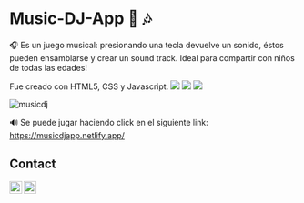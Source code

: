 # Music-DJ-App 🎵 🎶

🎧 Es un juego musical: presionando una tecla devuelve un sonido, éstos pueden ensamblarse y crear un sound track. 
Ideal para compartir con niños de todas las edades!


Fue creado con HTML5, CSS y Javascript.
<img src = "https://img.shields.io/badge/-HTML5-E34F26?style=flat&logo=html5&logoColor=white"> <img src = "https://img.shields.io/badge/-CSS3-1572B6?style=flat&logo=css3&logoColor=white">
<img src="https://img.shields.io/badge/-JavaScript-eed718?style=flat&logo=javascript&logoColor=ffffff">

![musicdj](https://user-images.githubusercontent.com/79233967/132579976-f90013b9-8eb1-4475-9f0f-ca2891fc6bfc.jpeg)



🔊 Se puede jugar haciendo click en el siguiente link: https://musicdjapp.netlify.app/ 


## Contact

[<img align="left" alt="Anailek | LinkedIn" width="22px" src="https://cdn.jsdelivr.net/npm/simple-icons@v3/icons/linkedin.svg" />][linkedin]
[<img align="left" alt="Anailek | Gmail" width="22px" src="https://cdn.jsdelivr.net/npm/simple-icons@3.13.0/icons/gmail.svg" />][gmail]


[gmail]: https://mail.google.com/mail/u/1/#inbox?compose=GTvVlcSBmzpsNzLKjrTttdJgnqWcdCtZgbJqpZjTRzqgdWQJHkMfjqhCBZgcCnHtsZnrGZFVksRJF
[linkedin]: https://www.linkedin.com/in/anailek

